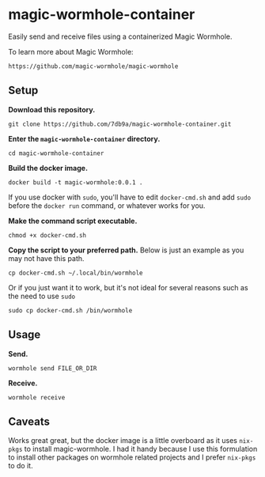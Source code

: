 # magic-wormhole-container

Easily send and receive files using a containerized Magic Wormhole.

To learn more about Magic Wormhole:

`https://github.com/magic-wormhole/magic-wormhole`

## Setup

**Download this repository.**

```
git clone https://github.com/7db9a/magic-wormhole-container.git
```

**Enter the `magic-wormhole-container` directory.**

```
cd magic-wormhole-container
```

**Build the docker image.**

```
docker build -t magic-wormhole:0.0.1 .
```

If you use docker with `sudo`, you'll have to edit `docker-cmd.sh` and add `sudo` before the `docker run` command, or whatever works for you.

**Make the command script executable.**

```
chmod +x docker-cmd.sh
```

**Copy the script to your preferred path.** Below is just an example as you may not have this path.

```
cp docker-cmd.sh ~/.local/bin/wormhole
```

Or if you just want it to work, but it's not ideal for several reasons such as the need to use `sudo`

```
sudo cp docker-cmd.sh /bin/wormhole
```

## Usage

**Send.**

```
wormhole send FILE_OR_DIR
```

**Receive.**

```
wormhole receive
```

## Caveats

Works great great, but the docker image is a little overboard as it uses `nix-pkgs` to install magic-wormhole. I had it handy because I use this formulation to install other packages on wormhole related projects and I prefer `nix-pkgs` to do it.